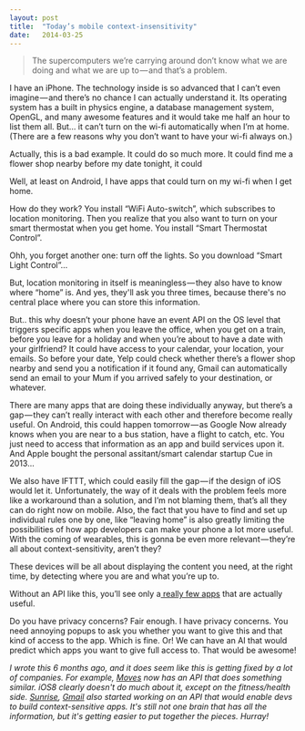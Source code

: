 ```yaml
---
layout: post
title:  "Today’s mobile context-insensitivity"
date:   2014-03-25
---
```

> The supercomputers we’re carrying around don’t know what we are doing and what we are up to — and that’s a problem. 


I have an iPhone.
The technology inside is so advanced that I can’t even imagine — and there’s no chance I can actually understand it.
Its operating system has a built in physics engine, a database management system, OpenGL, and many awesome features and it would take me half an hour to list them all.
But… it can’t turn on the wi-fi automatically when I’m at home.
(There are a few reasons why you don’t want to have your wi-fi always on.)

Actually, this is a bad example. It could do so much more.
It could find me a flower shop nearby before my date tonight, it could 

Well, at least on Android, I have apps that could turn on my wi-fi when I get home.

How do they work?
You install “WiFi Auto-switch”, which subscribes to location monitoring.
Then you realize that you also want to turn on your smart thermostat when you get home. You install “Smart Thermostat Control”.

Ohh, you forget another one: turn off the lights. So you download “Smart Light Control”…

But, location monitoring in itself is meaningless — they also have to know where “home” is.
And yes, they'll ask you three times, because there's no central place where you can store this information.

But.. this why doesn’t your phone have an event API on the OS level that triggers specific apps when you leave the office, when you get on a train, before you leave for a holiday and when you’re about to have a date with your girlfriend? It could have access to your calendar, your location, your emails. So before your date, Yelp could check whether there’s a flower shop nearby and send you a notification if it found any, Gmail can automatically send an email to your Mum if you arrived safely to your destination, or whatever.

There are many apps that are doing these individually anyway, but there’s a gap — they can’t really interact with each other and therefore become really useful.
On Android, this could happen tomorrow — as Google Now already knows when you are near to a bus station, have a flight to catch, etc. You just need to access that information as an app and build services upon it. And Apple bought the personal assitant/smart calendar startup Cue in 2013...

We also have IFTTT, which could easily fill the gap — if the design of iOS would let it. Unfortunately, the way of it deals with the problem feels more like a workaround than a solution, and I’m not blaming them, that’s all they can do right now on mobile. Also, the fact that you have to find and set up individual rules one by one, like “leaving home” is also greatly limiting the possibilities of how app developers can make your phone a lot more useful.
With the coming of wearables, this is gonna be even more relevant — they’re all about context-sensitivity, aren’t they?

These devices will be all about displaying the content you need, at the right time, by detecting where you are and what you’re up to.

Without an API like this, you’ll see only a[ really few apps](http://recode.net/2014/03/17/three-ways-to-maximize-your-possibly-disappointing-wearables/) that are actually useful. 

Do you have privacy concerns? Fair enough. I have privacy concerns. You need annoying popups to ask you whether you want to give this and that kind of access to the app. Which is fine.
Or! We can have an AI that would predict which apps you want to give full access to. That would be awesome!

*I wrote this 6 months ago, and it does seem like this is getting fixed by a lot of companies. For example, [Moves](https://dev.moves-app.com/) now has an API that does something similar. iOS8 clearly doesn't do much about it, except on the fitness/health side. [Sunrise](https://dev.moves-app.com/), [Gmail](https://developers.google.com/gmail/api/) also started working on an API that would enable devs to build context-sensitive apps. It's still not one brain that has all the information, but it's getting easier to put together the pieces. Hurray!*
